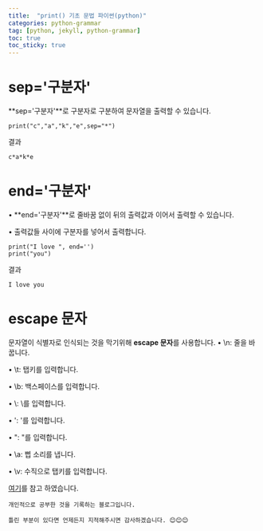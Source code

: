 ```yaml
---
title:  "print() 기초 문법 파이썬(python)"
categories: python-grammar
tag: [python, jekyll, python-grammar]
toc: true
toc_sticky: true
---
```

# sep='구분자'
**sep='구분자'**로  구분자로 구분하여 문자열을 출력할 수 있습니다.
```
print("c","a","k","e",sep="*")
```
결과
```
c*a*k*e
```
# end='구분자'
• **end='구분자'**로 줄바꿈 없이 뒤의 출력값과 이어서 출력할 수 있습니다.  


• 출력값들 사이에 구분자를 넣어서 출력합니다.
```
print("I love ", end='')
print("you")
```
결과
```
I love you
```

# escape 문자
문자열이 식별자로 인식되는 것을 막기위해 **escape 문자**를 사용합니다.
• \n: 줄을 바꿉니다.  


• \t: 탭키를 입력합니다.  


• \b: 백스페이스를 입력합니다.  


• \\: \를 입력합니다.  


• \': '를 입력합니다.  


• \": "를 입력합니다.  


• \a: 삡 소리를 냅니다.  


• \v: 수직으로 탭키를 입력합니다.  



[여기](https://infinitt.tistory.com/11)를 참고 하였습니다.

```
개인적으로 공부한 것을 기록하는 블로그입니다. 

틀린 부분이 있다면 언제든지 지적해주시면 감사하겠습니다. 😊😊😊
```